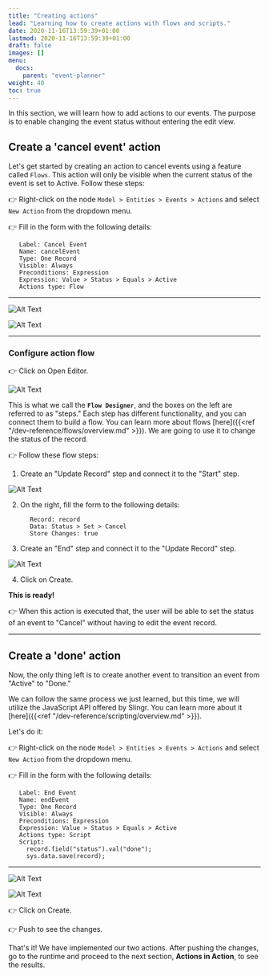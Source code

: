 ```yaml
---
title: "Creating actions"
lead: "Learning how to create actions with flows and scripts."
date: 2020-11-16T13:59:39+01:00
lastmod: 2020-11-16T13:59:39+01:00
draft: false
images: []
menu:
  docs:
    parent: "event-planner"
weight: 40
toc: true
---
```


In this section, we will learn how to add actions to our events. The purpose is to enable changing the event status without entering the edit view. 

## Create a 'cancel event' action

Let's get started by creating an action to cancel events using a feature called ``Flows``. This action will only be visible when the current status of the event is set to Active. Follow these steps:

👉 Right-click on the node `Model > Entities > Events > Actions` and select `New Action` from the dropdown menu.

👉 Fill in the form with the following details:

       Label: Cancel Event
       Name: cancelEvent
       Type: One Record
       Visible: Always
       Preconditions: Expression
       Expression: Value > Status > Equals > Active
       Actions type: Flow

---

![Alt Text](/slingrDoc/images/vendor/event-planner/creating-actions/ww_event_planner_cancel_event_action.png)

![Alt Text](/slingrDoc/images/vendor/event-planner/creating-actions/ww_event_planner_cancel_event_action_2.png)

---
### Configure action flow

👉 Click on Open Editor.

![Alt Text](/slingrDoc/images/vendor/event-planner/creating-actions/ww_event_planner_flow_editor.png)

This is what we call the **``Flow Designer``**, and the boxes on the left are referred to as "steps." Each step has different functionality, and you can connect them to build a flow. You can learn more about flows [here]({{<ref "/dev-reference/flows/overview.md" >}}). We are going to use it to change the status of the record.

👉 Follow these flow steps:

1. Create an "Update Record" step and connect it to the "Start" step.

![Alt Text](/slingrDoc/images/vendor/event-planner/creating-actions/ww_event_planner_update_record_step.png)

2. On the right, fill the form to the following details:

```   
      Record: record
      Data: Status > Set > Cancel
      Store Changes: true
```

3. Create an "End" step and connect it to the "Update Record" step. 

![Alt Text](/slingrDoc/images/vendor/event-planner/creating-actions/cc.png)

4. Click on Create.

**This is ready!**

👉 When this action is executed that, the user will be able to set the status of an event to "Cancel" without having to edit the event record.

---

## Create a 'done' action

Now, the only thing left is to create another event to transition an event from "Active" to "Done." 

We can follow the same process we just learned, but this time, we will utilize the JavaScript API offered by Slingr. You can learn more about it [here]({{<ref "/dev-reference/scripting/overview.md" >}}).

Let's do it:

👉 Right-click on the node ``Model > Entities > Events > Actions`` and select ``New Action`` from the dropdown menu.

👉 Fill in the form with the following details:

       Label: End Event
       Name: endEvent
       Type: One Record
       Visible: Always
       Preconditions: Expression
       Expression: Value > Status > Equals > Active
       Actions type: Script
       Script:
         record.field("status").val("done");
         sys.data.save(record);
         
---

![Alt Text](/slingrDoc/images/vendor/event-planner/creating-actions/ccc.png)

![Alt Text](/slingrDoc/images/vendor/event-planner/creating-actions/cccc.png)

👉 Click on Create.

👉 Push to see the changes.

That's it! We have implemented our two actions. After pushing the changes, go to the runtime and proceed to the next section, **Actions in Action**, to see the results.
